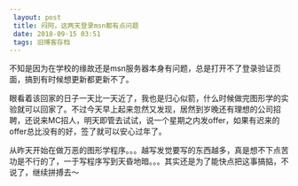```yaml
---
 layout: post
 title: 闷阿，这两天登录msn都有点问题
 date: 2018-09-15 03:51
 tags: 旧博客存档
---
```

不知是因为在学校的缘故还是msn服务器本身有问题，总是打开不了登录验证页面，搞到有时候想更新都更新不了。



眼看着该回家的日子一天比一天近了，我也是归心似箭，什么时候做完图形学的实验就可以回家了。不过今天早上起来忽然又发现，居然到岁晚还有理想的公司招聘，还说来MC招人，明天即管去试试，说一个星期之内发offer，如果有迟来的offer总比没有的好，签了就可以安心过年了。



从昨天开始在做万恶的图形学程序。。。越写发觉要写的东西越多，真是想不下点苦功是不行的了，一于写程序写到天昏地暗。。。其实还是为了能快点把这事搞掂，不说了，继续拼搏去～

